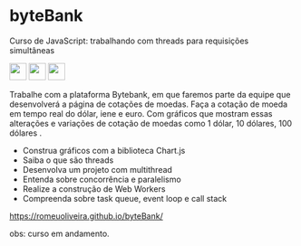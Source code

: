 # byteBank


Curso de
JavaScript: trabalhando com threads para requisições simultâneas

  <img src="https://cdn.jsdelivr.net/gh/devicons/devicon/icons/html5/html5-plain-wordmark.svg" width="30" height="30"/> <img      src="https://cdn.jsdelivr.net/gh/devicons/devicon/icons/css3/css3-plain-wordmark.svg" width="30" height="30" />     <img   src="https://cdn.jsdelivr.net/gh/devicons/devicon/icons/javascript/javascript-plain.svg" width="30" height="30" />



Trabalhe com a plataforma Bytebank, em que faremos parte da equipe que desenvolverá a página de cotações de moedas. 
Faça a cotação de moeda em tempo real do dólar, iene e euro. Com gráficos que mostram essas alterações e variações 
de cotação de moedas como 1 dólar, 10 dólares, 100 dólares .


- Construa gráficos com a biblioteca Chart.js
- Saiba o que são threads
- Desenvolva um projeto com multithread
- Entenda sobre concorrência e paralelismo
- Realize a construção de Web Workers
- Compreenda sobre task queue, event loop e call stack


https://romeuoliveira.github.io/byteBank/

obs: curso em andamento.
